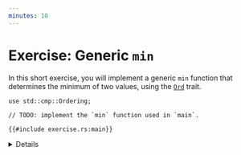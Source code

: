 ```yaml
---
minutes: 10
---
```


# Exercise: Generic `min`

In this short exercise, you will implement a generic `min` function that
determines the minimum of two values, using the [`Ord`] trait.

```rust,compile_fail
use std::cmp::Ordering;

// TODO: implement the `min` function used in `main`.

{{#include exercise.rs:main}}
```

<details>

- Show students the [`Ord`] trait and [`Ordering`] enum.

</details>

[`Ord`]: https://doc.rust-lang.org/stable/std/cmp/trait.Ord.html
[`Ordering`]: https://doc.rust-lang.org/stable/std/cmp/enum.Ordering.html
